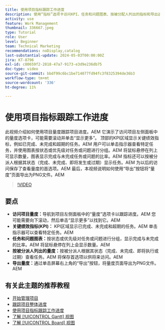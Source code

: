 ```yaml
---
title: 使用项目指标跟踪工作进度
description: 使用“指标”选项卡访问KPI、任务和问题图表、按被分配人列出的指标和导出选项，以便有效监控进度，从而跟踪Workfront中的项目性能。
activity: use
feature: Work Management
thumbnail: 336667.jpeg
type: Tutorial
role: User
level: Beginner
team: Technical Marketing
recommendations: noDisplay,catalog
last-substantial-update: 2024-05-03T00:00:00Z
jira: KT-8796
exl-id: c80659f2-2818-47a7-9173-e3d9e236db75
doc-type: video
source-git-commit: bbdf99c6bc1be714077fd94fc3f8325394de36b3
workflow-type: tm+mt
source-wordcount: '336'
ht-degree: 11%

---
```


# 使用项目指标跟踪工作进度

此视频介绍如何使用项目量度跟踪项目进度。&#x200B;AEM 它演示了访问项目左侧面板中的量度选项卡，可能需要滚动并单击“显示更多”。 顶部的KPI区域显示关键绩效指标，例如已完成、未完成和超期的任务。&#x200B;AEM 用户可以单击指示器查看特定任务，并使用图表按状态或优先级对任务或问题进行分组。&#x200B;AEM 将鼠标悬停在列上可显示数量，图表显示完成与未完成任务或问题的比率。&#x200B;AEM 指标还可以按被分派人根据其状态（完成、未完成、即将发生或过期）显示任务。&#x200B;AEM 为以后的访问保存了查看量度的首选项。&#x200B;AEM 最后，本视频说明如何使用“导出”按钮将“量度”页面导出为PNG文件。&#x200B;AEM


>[!VIDEO](https://video.tv.adobe.com/v/3439180/?quality=12&learn=on&enablevpops=1&captions=chi_hans)

## 要点

* **访问项目量度：**&#x200B;导航到项目左侧面板中的“量度”选项卡以跟踪进度。&#x200B;AEM 您可能需要向下滚动，然后单击“显示更多”以找到它。&#x200B;AEM
* **关键绩效指标(KPI)：** KPI区域显示已完成、未完成和超期的任务。&#x200B;AEM 单击指示器可以查看特定任务。&#x200B;AEM
* **任务和问题图表：**&#x200B;按状态或优先级对任务或问题进行分组，显示完成与未完成的比率。&#x200B;AEM 将鼠标悬停在列上会显示数量。&#x200B;AEM
* **按被分派人列出的量度：**&#x200B;按被分派人根据其状态（完成、未完成、即将执行或过期）查看任务。&#x200B;AEM 将保存首选项以供将来访问。&#x200B;AEM
* **导出量度：**&#x200B;通过单击屏幕右上角的“导出”按钮，将量度页面导出为PNG文件。&#x200B;AEM



## 有关此主题的推荐教程

* [开始管理项目](/help/manage-work/projects/getting-started-manage-a-project.md)
* [跟踪项目整体进度](/help/manage-work/projects/track-overall-project-progress.md)
* [使用项目指标跟踪工作进度](/help/manage-work/projects/track-work-progress-with-project-metrics.md)
* [了解 [!UICONTROL Gantt] 视图](/help/manage-work/projects/understand-the-gantt-view.md)
* [了解 [!UICONTROL Board] 视图](/help/manage-work/projects/understand-the-board-view.md)
